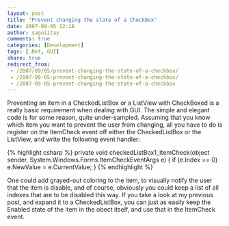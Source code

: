 ```yaml
---
layout: post
title: "Prevent changing the state of a CheckBox"
date: 2007-09-05 12:18
author: saguiitay
comments: true
categories: [Development]
tags: [.Net, GUI]
share: true
redirect_from:
 - /2007/09/05/prevent-changing-the-state-of-a-checkbox/
 - /2007-09-05-prevent-changing-the-state-of-a-checkbox/
 - /2007-09-05-prevent-changing-the-state-of-a-checkbox
---
```

Preventing an item in a CheckedListBox or a ListView with CheckBoxed is a really basic requirement when dealing with GUI. The simple and elegant code is for some reason, quite under-sampled. Assuming that you know which item you want to prevent the user from changing, all you have to do is register on the ItemCheck event off either the CheckedListBox or the ListView, and write the following event handler:

{% highlight csharp %}
private void checkedListBox1_ItemCheck(object sender, System.Windows.Forms.ItemCheckEventArgs e)
{
    if (e.Index == 0)
        e.NewValue = e.CurrentValue;
}
{% endhighlight %}

One could add grayed-out coloring to the item, to visually notify the user that the item is disable, and of course, obviously you could keep a list of all indexes that are to be disabled this way. If you take a look at my previous post, and expand it to a CheckedListBox, you can just as easily keep the Enabled state of the item in the obect itself, and use that in the ItemCheck event.



